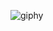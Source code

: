 
![giphy](https://github.com/H3EXX/CRTP_Notes/assets/111686217/61dabb59-8396-48f4-bdd0-be1c2878b7c4)
